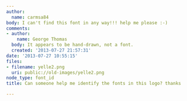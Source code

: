 ```yaml
---
author:
  name: carmsa84
body: I can't find this font in any way!!! help me please :-)
comments:
- author:
    name: George Thomas
  body: It appears to be hand-drawn, not a font.
  created: '2013-07-27 21:57:31'
date: '2013-07-27 10:55:15'
files:
- filename: yelle2.png
  uri: public://old-images/yelle2.png
node_type: font_id
title: Can someone help me identify the fonts in this logo? thanks

---
```

